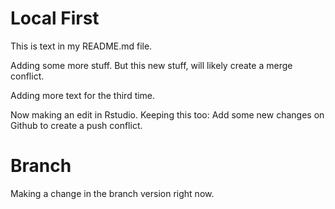 # Local First

This is text in my README.md file.

Adding some more stuff. But this new stuff, will likely create a merge conflict.

Adding more text for the third time. 

Now making an edit in Rstudio. Keeping this too: Add some new changes on Github to create a push conflict.

# Branch

Making a change in the branch version right now.

